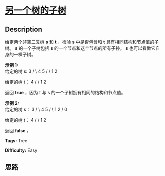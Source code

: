 # [另一个树的子树][title]

## Description

给定两个非空二叉树 **s** 和 **t** ，检验  **s** 中是否包含和 **t** 具有相同结构和节点值的子树。 **s** 的一个子树包括
**s** 的一个节点和这个节点的所有子孙。 **s** 也可以看做它自身的一棵子树。

**示例 1:**  
给定的树 s:
                 3        / \       4   5      / \     1   2    

给定的树 t：
               4       / \     1   2    

返回 **true** ，因为 t 与 s 的一个子树拥有相同的结构和节点值。

**示例 2:**  
给定的树 s：
                 3        / \       4   5      / \     1   2        /       0    

给定的树 t：
               4      / \     1   2    

返回 **false** 。


**Tags:** Tree

**Difficulty:** Easy

## 思路

[title]: https://leetcode-cn.com/problems/subtree-of-another-tree
